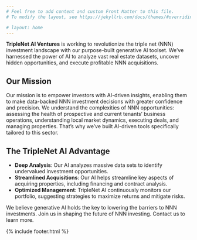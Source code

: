 ```yaml
---
# Feel free to add content and custom Front Matter to this file.
# To modify the layout, see https://jekyllrb.com/docs/themes/#overriding-theme-defaults

# layout: home
---
```


**TripleNet AI Ventures** is working to revolutionize the triple net (NNN) investment landscape with our purpose-built generative AI toolset. We’ve harnessed the power of AI to analyze vast real estate datasets, uncover hidden opportunities, and execute profitable NNN acquisitions.

## Our Mission

Our mission is to empower investors with AI-driven insights, enabling them to make data-backed NNN investment decisions with greater confidence and precision. We understand the complexities of NNN opportunities: assessing the health of prospective and current tenants’ business operations, understanding local market dynamics, executing deals, and managing properties. That’s why we’ve built AI-driven tools specifically tailored to this sector.

## The TripleNet AI Advantage

* **Deep Analysis**: Our AI analyzes massive data sets to identify undervalued investment opportunities.
* **Streamlined Acquisitions**: Our AI helps streamline key aspects of acquiring properties, including financing and contract analysis.
* **Optimized Management**: TripleNet AI continuously monitors our portfolio, suggesting strategies to maximize returns and mitigate risks.

We believe generative AI holds the key to lowering the barriers to NNN investments. Join us in shaping the future of NNN investing. Contact us to learn more.

{% include footer.html %}